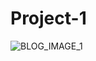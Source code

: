 # Project-1
![BLOG_IMAGE_1](https://github.com/kleeloy/Project-1/blob/main/Diagrams/Project%201%20blog%20post%202.png)
